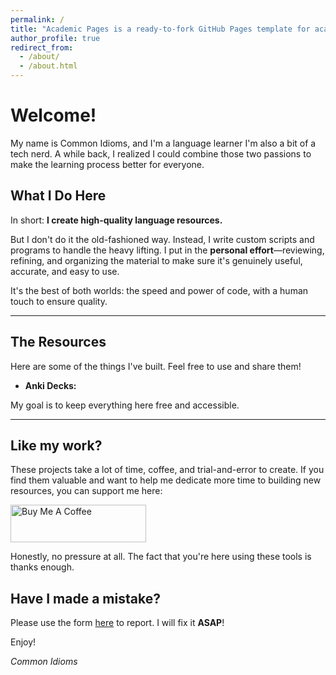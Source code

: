 ```yaml
---
permalink: /
title: "Academic Pages is a ready-to-fork GitHub Pages template for academic personal websites"
author_profile: true
redirect_from: 
  - /about/
  - /about.html
---
```

# Welcome! 

My name is Common Idioms, and I'm a language learner I'm also a bit of a tech nerd. A while back, I realized I could combine those two passions to make the learning process better for everyone.

## What I Do Here

In short: **I create high-quality language resources.**

But I don't do it the old-fashioned way. Instead, I write custom scripts and programs to handle the heavy lifting. I put in the **personal effort**—reviewing, refining, and organizing the material to make sure it's genuinely useful, accurate, and easy to use.

It's the best of both worlds: the speed and power of code, with a human touch to ensure quality.

***

## The Resources

Here are some of the things I've built. Feel free to use and share them!

*   **Anki Decks:** [](url)

My goal is to keep everything here free and accessible.

***

## Like my work?

These projects take a lot of time, coffee, and trial-and-error to create. If you find them valuable and want to help me dedicate more time to building new resources, you can support me here:

<a href="https://www.buymeacoffee.com/your-username" target="_blank">
  <img src="https://cdn.buymeacoffee.com/buttons/v2/default-yellow.png" alt="Buy Me A Coffee" style="height: 60px !important;width: 217px !important;" >
</a>


Honestly, no pressure at all. The fact that you're here using these tools is thanks enough.

## Have I made a mistake?

Please use the form [here]() to report. I will fix it **ASAP**!

Enjoy!

_Common Idioms_
